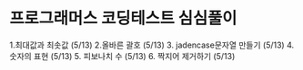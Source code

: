 # 프로그래머스 코딩테스트 심심풀이

1.최대값과 최솟값 (5/13)
2.올바른 괄호 (5/13)
3. jadencase문자열 만들기 (5/13)
4.숫자의 표현 (5/13)
5. 피보나치 수  (5/13)
6. 짝지어 제거하기 (5/13)
